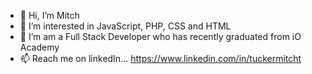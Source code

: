 - 👋 Hi, I’m Mitch
- 👀 I’m interested in JavaScript, PHP, CSS and HTML
- 🌱 I’m am a Full Stack Developer who has recently graduated from iO Academy
- 📫 Reach me on linkedIn... https://www.linkedin.com/in/tuckermitcht


